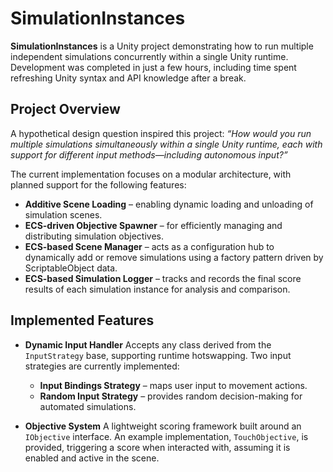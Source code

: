 # SimulationInstances

**SimulationInstances** is a Unity project demonstrating how to run multiple independent simulations concurrently within a single Unity runtime. Development was completed in just a few hours, including time spent refreshing Unity syntax and API knowledge after a break.

## Project Overview

A hypothetical design question inspired this project:
*“How would you run multiple simulations simultaneously within a single Unity runtime, each with support for different input methods—including autonomous input?”*

The current implementation focuses on a modular architecture, with planned support for the following features:

* **Additive Scene Loading** – enabling dynamic loading and unloading of simulation scenes.
* **ECS-driven Objective Spawner** – for efficiently managing and distributing simulation objectives.
* **ECS-based Scene Manager** – acts as a configuration hub to dynamically add or remove simulations using a factory pattern driven by ScriptableObject data.
* **ECS-based Simulation Logger** – tracks and records the final score results of each simulation instance for analysis and comparison.

## Implemented Features

* **Dynamic Input Handler**
  Accepts any class derived from the `InputStrategy` base, supporting runtime hotswapping. Two input strategies are currently implemented:

  * **Input Bindings Strategy** – maps user input to movement actions.
  * **Random Input Strategy** – provides random decision-making for automated simulations.

* **Objective System**
  A lightweight scoring framework built around an `IObjective` interface. An example implementation, `TouchObjective`, is provided, triggering a score when interacted with, assuming it is enabled and active in the scene.
